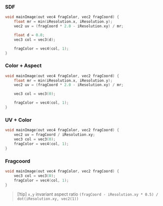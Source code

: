 ### SDF
``` c
void mainImage(out vec4 fragColor, vec2 fragCoord) {
    float mr = min(iResolution.x, iResolution.y);
    vec2 uv = (fragCoord * 2.0 - iResolution.xy) / mr;

    float d = 0.0;
    vec3 col = vec3(d);

    fragColor = vec4(col, 1);
}
```
### Color + Aspect
``` c
void mainImage(out vec4 fragColor, vec2 fragCoord) {
    float mr = min(iResolution.x, iResolution.y);
    vec2 uv = (fragCoord * 2.0 - iResolution.xy) / mr;

    vec3 col = vec3(0);

    fragColor = vec4(col, 1);
}
```
### UV + Color
``` c
void mainImage(out vec4 fragColor, vec2 fragCoord) {
    vec2 uv = fragCoord / iResolution.xy;
    vec3 col = vec3(0);
    fragColor = vec4(col, 1);
}
```
### Fragcoord
``` c
void mainImage(out vec4 fragColor, vec2 fragCoord) {
    vec3 col = vec3(0);
    fragColor = vec4(col, 1);
}
```
> [!tip] `x,y` invariant aspect ratio 
> `(fragCoord - iResolution.xy * 0.5) / dot(iResolution.xy, vec2(1))`
